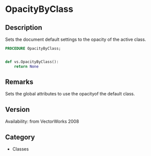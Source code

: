 # OpacityByClass

## Description
Sets the document default settings to the opacity of the active class.

```pascal
PROCEDURE OpacityByClass;
```

```python

def vs.OpacityByClass():
    return None
```

## Remarks
Sets the global attributes to use the opacityof the default class.

## Version
Availability: from VectorWorks 2008
## Category
* Classes

